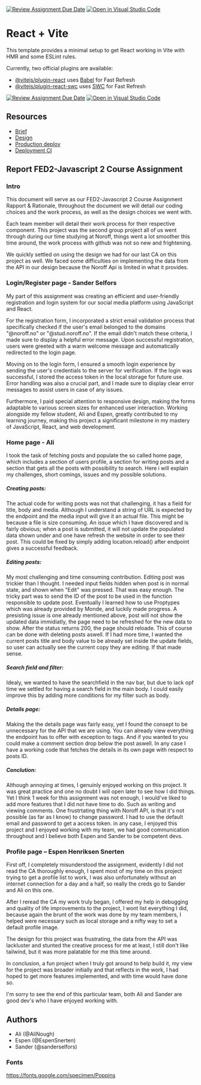 [![Review Assignment Due Date](https://classroom.github.com/assets/deadline-readme-button-24ddc0f5d75046c5622901739e7c5dd533143b0c8e959d652212380cedb1ea36.svg)](https://classroom.github.com/a/8ndPp79U)
[![Open in Visual Studio Code](https://classroom.github.com/assets/open-in-vscode-718a45dd9cf7e7f842a935f5ebbe5719a5e09af4491e668f4dbf3b35d5cca122.svg)](https://classroom.github.com/online_ide?assignment_repo_id=12183992&assignment_repo_type=AssignmentRepo)
# React + Vite

This template provides a minimal setup to get React working in Vite with HMR and some ESLint rules.

Currently, two official plugins are available:

- [@vitejs/plugin-react](https://github.com/vitejs/vite-plugin-react/blob/main/packages/plugin-react/README.md) uses [Babel](https://babeljs.io/) for Fast Refresh
- [@vitejs/plugin-react-swc](https://github.com/vitejs/vite-plugin-react-swc) uses [SWC](https://swc.rs/) for Fast Refresh

[![Review Assignment Due Date](https://classroom.github.com/assets/deadline-readme-button-24ddc0f5d75046c5622901739e7c5dd533143b0c8e959d652212380cedb1ea36.svg)](https://classroom.github.com/a/WzuOnFrK)
[![Open in Visual Studio Code](https://classroom.github.com/assets/open-in-vscode-718a45dd9cf7e7f842a935f5ebbe5719a5e09af4491e668f4dbf3b35d5cca122.svg)](https://classroom.github.com/online_ide?assignment_repo_id=11650804&assignment_repo_type=AssignmentRepo)

## Resources

- [Brief](https://fed-vocational-astro-course.vercel.app/en/javascript-2/ca/ca)
- [Design](https://www.figma.com/file/yRXnqBF2sY3ZUJGe0RfsuS/Javascript-2-CA?type=design&node-id=0-1&mode=design&t=AuOfK2IbChmfJIUE-0)
- [Production deploy](https://main--teamzeusjs2.netlify.app/)
- [Deployment CI](_LINK_TO_NETLIFY_VERCEL_DASHBOARD_)

## Report FED2-Javascript 2 Course Assignment

### Intro

This document will serve as our FED2-Javascript 2 Course Assignment Rapport & Rationale, throughout the document we will detail our coding choices and the work process, as well as the design choices we went with.

Each team member will detail their work process for their respective component. This project was the second group project all of us went through during our time studying at Noroff, things went a lot smoother this time around, the work process with github was not so new and frightening.

We quickly settled on using the design we had for our last CA on this project as well.
We faced some difficulties on implementing the data from the API in our design because the Noroff Api is limited in what it provides.

### Login/Register page - Sander Selfors

My part of this assignment was creating an efficient and user-friendly registration and login system for our social media platform using JavaScript and React.

For the registration form, I incorporated a strict email validation process that specifically checked if the user's email belonged to the domains "@noroff.no" or "@stud.noroff.no". If the email didn't match these criteria, I made sure to display a helpful error message. Upon successful registration, users were greeted with a warm welcome message and automatically redirected to the login page.

Moving on to the login form, I ensured a smooth login experience by sending the user's credentials to the server for verification. If the login was successful, I stored the access token in the local storage for future use. Error handling was also a crucial part, and I made sure to display clear error messages to assist users in case of any issues.

Furthermore, I paid special attention to responsive design, making the forms adaptable to various screen sizes for enhanced user interaction. Working alongside my fellow student, Ali and Espen, greatly contributed to my learning journey, making this project a significant milestone in my mastery of JavaScript, React, and web development.

### Home page - Ali

I took the task of fetching posts and populate the so called home page, which includes a section of users profile, a section for writing posts and a section that gets all the posts with possibility to search. Here i will explain my challenges, short comings, issues and my possible solutions.

##### Creating posts:
The actual code for writing posts was not that challenging, it has a field for title, body and media. Although I understand a string of URL is expected by the endpoint and the media input will give it an actual file. This might be because a file is size consuming. An issue which I have discovered and is fairly obvious; when a post is submitted, it will not update the populated data shown under and one have refresh the website in order to see their post. This could be fixed by simply adding location.reload() after endpoint gives a successful feedback.

##### Editing posts:
My most challenging and time consuming contribution. Editing post was trickier than I thought. I needed input fields hidden when post is in normal state, and shown when "Edit" was pressed. That was easy enough. The tricky part was to send the ID of the post to be used in the function responsible to update post. Eventually I learned how to use Proptypes which was already provided by Monde, and luckily made progress. A presisting issue is one already mentioned above, post will not show the updated data immidiatly, the page need to be refreshed for the new data to show. After the status returns 200, the  page should reloade. This of course can be done with deleting posts aswell.
If I had more time, I wanted the current posts title and body value to be already set inside the update fields, so user can actually see the current copy they are editing. If that made sense.

##### Search field and filter:
Idealy, we wanted to have the searchfield in the nav bar, but due to lack opf time we settled for having a search field in the main body. I could easily improve this by adding more conditions for my filter such as body.

##### Details page:
Making the the details page was fairly easy, yet I found the consept to be unnecessary for the API that we are using. You can already view everything the endpoint has to offer with exception to tags. And if you wanted to you could make a comment section drop below the post aswell. In any case I have a working code that fetches the details in its own page with respect to posts ID.

##### Conclution:
Although annoying at times, I genuinly enjoyed working on this project. It was great practice and one no doubt I will open later to see how I did things. Yet I think 1 week for this assignment was not enough, I would've liked to add more features that I did not have time to do. Such as writing and viewing comments. One frustrtating thing with Noroff API, is that it's not possible (as far as I know) to change password. I had to use the default email and password to get a access token. in any case, I enjoyed this project and I enjoyed working with my team, we had good communication throughout and I believe both Espen and Sander to be competent devs. 


### Profile page – Espen Henriksen Snerten

First off, I completely misunderstood the assignment, evidently I did not read the CA thoroughly enough, I spent most of my time on this project trying to get a profile list to work, I was also unfortunately without an internet connection for a day and a half, so really the creds go to Sander and Ali on this one.

After I reread the CA my work truly began, I offered my help in debugging and quality of life improvements to the project, I wont list everything I did, because again the brunt of the work was done by my team members, I helped were necessary such as local storage and a nifty way to set a default profile image.

The design for this project was frustrating, the data from the API was lackluster and stunted the creative process for me at least, I still don't like tailwind, but it was more palatable for me this time around.

In conclusion, a fun project when I truly got around to help build it, my view for the project was broader initially and that reflects in the work, I had hoped to get more features implemented, and with time would have done so.

I'm sorry to see the end of this particular team, both Ali and Sander are good dev's who I have enjoyed working with.

  

## Authors

- Ali (@AliNough)
- Espen (@EspenSnerten)
- Sander (@sanderselfors)

### Fonts

https://fonts.google.com/specimen/Poppins
